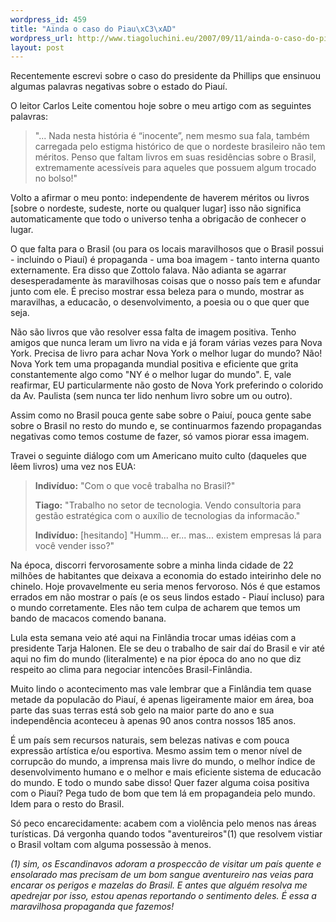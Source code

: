 ```yaml
--- 
wordpress_id: 459
title: "Ainda o caso do Piau\xC3\xAD"
wordpress_url: http://www.tiagoluchini.eu/2007/09/11/ainda-o-caso-do-piaui/
layout: post
---
```

Recentemente escrevi sobre o caso do presidente da Phillips que ensinuou algumas palavras negativas sobre o estado do Piauí.

O leitor Carlos Leite comentou hoje sobre o meu artigo com as seguintes palavras:

> "... Nada nesta história é “inocente”, nem mesmo sua fala, também carregada pelo estigma histórico de que o nordeste brasileiro não tem méritos. Penso que faltam livros em suas residências sobre o Brasil, extremamente acessíveis para aqueles que possuem algum trocado no bolso!"

Volto a afirmar o meu ponto: independente de haverem méritos ou livros  \[sobre o nordeste, sudeste,  norte ou qualquer lugar\] isso não significa automaticamente que todo o universo tenha a obrigacão de conhecer o lugar.

O que falta para o Brasil (ou para os locais maravilhosos que o Brasil possui - incluindo o Piauí) é propaganda - uma boa imagem - tanto interna quanto externamente. Era disso que Zottolo falava. Não adianta se agarrar desesperadamente às maravilhosas coisas que o nosso país tem e afundar junto com ele. É preciso mostrar essa beleza para o mundo, mostrar as maravilhas, a educacão, o desenvolvimento, a poesia ou o que quer que seja.

Não são livros que vão resolver essa falta de imagem positiva. Tenho amigos que nunca leram um livro na vida e já foram várias vezes para Nova York. Precisa de livro para achar Nova York o melhor lugar do mundo? Não! Nova York tem uma propaganda mundial positiva e eficiente que grita constantemente algo como "NY é o melhor lugar do mundo". E, vale reafirmar, EU particularmente não gosto de Nova York preferindo o colorido da Av. Paulista (sem nunca ter lido nenhum livro sobre um ou outro).

Assim como no Brasil pouca gente sabe sobre o Paiuí, pouca gente sabe sobre o Brasil no resto do mundo e, se continuarmos fazendo propagandas negativas como temos costume de fazer, só vamos piorar essa imagem.

Travei o seguinte diálogo com um Americano muito culto (daqueles que lêem livros) uma vez nos EUA:

> **Indivíduo:** "Com o que você trabalha no Brasil?"
> 
> **Tiago:** "Trabalho no setor de tecnologia. Vendo consultoria para gestão estratégica com o auxílio de tecnologias da informacão."
>
> **Indivíduo:** \[hesitando\] "Humm... er... mas... existem empresas lá para você vender isso?"

Na época, discorri fervorosamente sobre a minha linda cidade de 22 milhões de habitantes que deixava a economia do estado inteirinho dele no chinelo. Hoje provavelmente eu seria menos fervoroso. Nós é que estamos errados em não mostrar o país (e os seus lindos estado - Piauí incluso) para o mundo corretamente. Eles não tem culpa de acharem que temos um bando de macacos comendo banana.

Lula esta semana veio até aqui na Finlândia trocar umas idéias com a presidente Tarja Halonen. Ele se deu o trabalho de sair daí do Brasil e vir até aqui no fim do mundo (literalmente) e na pior época do ano no que diz respeito ao clima para negociar intencões Brasil-Finlândia.

Muito lindo o acontecimento mas vale lembrar que a Finlândia tem quase metade da populacão do Piauí, é apenas ligeiramente maior em área, boa parte das suas terras está sob gelo na maior parte do ano e sua independência aconteceu à apenas 90 anos contra nossos 185 anos.

É um país sem recursos naturais, sem belezas nativas e com pouca expressão artística e/ou esportiva. Mesmo assim tem o menor nível de corrupcão do mundo, a imprensa mais livre do mundo, o melhor índice de desenvolvimento humano e o melhor e mais eficiente sistema de educacão do mundo. E todo o mundo sabe disso!
Quer fazer alguma coisa positiva com o Piauí? Pega tudo de bom que tem lá em propagandeia pelo mundo. Idem para o resto do Brasil.

Só peco encarecidamente: acabem com a violência pelo menos nas áreas turísticas. Dá vergonha quando todos "aventureiros"(1) que resolvem vistiar o Brasil voltam com alguma possessão à menos.

_(1) sim, os Escandinavos adoram a prospeccão de visitar um país quente e ensolarado mas precisam de um bom sangue aventureiro nas veias para encarar os perigos e mazelas do Brasil. E antes que alguém resolva me apedrejar por isso, estou apenas reportando o sentimento deles. É essa a maravilhosa propaganda que fazemos!_
